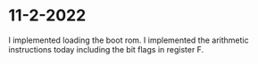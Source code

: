 # 11-2-2022

I implemented loading the boot rom. I implemented the arithmetic instructions today including the bit flags in register F.

